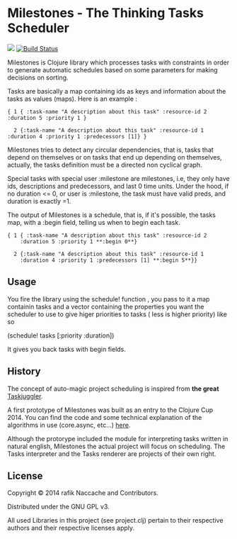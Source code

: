 # Milestones - The Thinking Tasks Scheduler


<a href="https://gratipay.com/turbopape/"><img src="https://img.shields.io/gratipay/turbopape.svg"></a>
[![Build Status](https://travis-ci.org/automagictools/milestones.svg?branch=master)](https://travis-ci.org/automagictools/milestones)

Milestones is Clojure library which processes tasks with constraints
in order to generate automatic schedules based on some parameters for
making decisions on sorting.

Tasks are basically a map containing ids as keys and information about
the tasks as values (maps). Here is an example :

	{ 1 { :task-name "A description about this task" :resource-id 2 :duration 5 :priority 1 }

	  2 {:task-name "A description about this task" :resource-id 1 :duration 4 :priority 1 :predecessors [1]} }

Milestones tries to detect any circular dependencies, that is, tasks
that depend on themselves or on tasks that end up depending on
themselves, actually, the tasks definition must be a directed non
cyclical graph.

Special tasks with special user :milestone are milestones, 
i.e, they only have ids, descriptions and predecessors, and last 
0 time units. Under the hood, 
if no duration <= 0, or user is :milestone, 
the task must have valid preds, and duration is exactly =1.

The output of Milestones is a schedule, that is, if it's possible, the
tasks map, with a :begin field, telling us when to begin each task.
	
	{ 1 { :task-name "A description about this task" :resource-id 2
		:duration 5 :priority 1 **:begin 0**}

	  2 {:task-name "A description about this task" :resource-id 1
        :duration 4 :priority 1 :predecessors [1] **:begin 5**}}


## Usage

You fire the library using the schedule! function , 
you pass to it a map containin  tasks and a vector containing the 
properties you want the scheduler to use to give higer priorities to tasks (
less is higher priority) like so

(schedule! tasks [:priority :duration])

It gives you back tasks with begin fields.



## History

The concept of auto-magic project scheduling is inspired from **the great**
[Taskjuggler](http://www.taskjuggler.org). 

A first prototype of Milestones was built as an entry to the Clojure
Cup 2014. You can find the code and some technical explanation of the
algorithms in use (core.async, etc...) 
[here](https://github.com/turbopape/milestones-clojurecup2014).

Although the protorype included the module for interpreting tasks
written in natural english, Milestones the actual project will focus
on scheduling. The Tasks interpreter and the Tasks renderer are
projects of their own right.

## License

Copyright © 2014 rafik Naccache and Contributors.

Distributed under the GNU GPL v3.

All used Libraries in this project (see project.clj) pertain to their
respective authors and their respective licenses apply.
